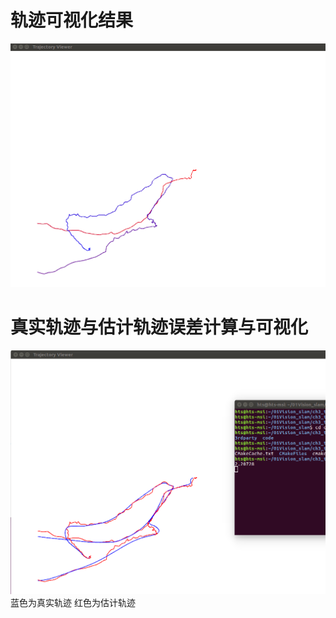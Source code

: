 # 轨迹可视化结果
<img src="result_img/trajectory Viewer.png" alt="Tent-PCA">

# 真实轨迹与估计轨迹误差计算与可视化
<img src="result_img/trajectory erro.png" alt="Tent-PCA">
蓝色为真实轨迹 红色为估计轨迹
